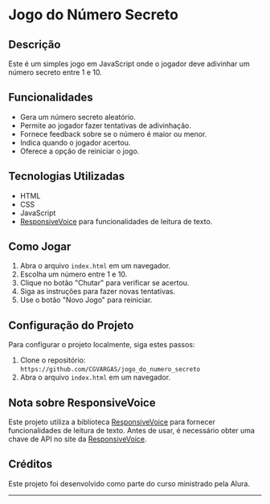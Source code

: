# Jogo do Número Secreto

## Descrição
Este é um simples jogo em JavaScript onde o jogador deve adivinhar um número secreto entre 1 e 10.

## Funcionalidades
- Gera um número secreto aleatório.
- Permite ao jogador fazer tentativas de adivinhação.
- Fornece feedback sobre se o número é maior ou menor.
- Indica quando o jogador acertou.
- Oferece a opção de reiniciar o jogo.

## Tecnologias Utilizadas
- HTML
- CSS
- JavaScript
- [ResponsiveVoice](https://responsivevoice.org/) para funcionalidades de leitura de texto.

## Como Jogar
1. Abra o arquivo `index.html` em um navegador.
2. Escolha um número entre 1 e 10.
3. Clique no botão "Chutar" para verificar se acertou.
4. Siga as instruções para fazer novas tentativas.
5. Use o botão "Novo Jogo" para reiniciar.

## Configuração do Projeto
Para configurar o projeto localmente, siga estes passos:
1. Clone o repositório: `https://github.com/CGVARGAS/jogo_do_numero_secreto`
2. Abra o arquivo `index.html` em um navegador.

## Nota sobre ResponsiveVoice
Este projeto utiliza a biblioteca [ResponsiveVoice](https://responsivevoice.org/) para fornecer funcionalidades de leitura de texto. Antes de usar, é necessário obter uma chave de API no site da [ResponsiveVoice](https://responsivevoice.org/register?devtools=file%3A%2F%2F%2FC%3A%2FUsers%2Fclaud%2FOneDrive%2FAmbiente%2520de%2520Trabalho%2FCurso%2520Oracle%2520Alura%2Fcurso-2-aula-4%2Findex.html).

## Créditos
Este projeto foi desenvolvido como parte do curso ministrado pela Alura.

---

